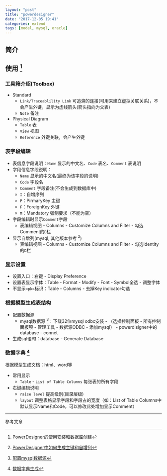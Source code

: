 ```yaml
---
layout: "post"
title: "powerdesigner"
date: "2017-12-05 19:41"
categories: extend
tags: [model, mysql, oracle]
---
```


## 简介

## 使用 [^3]

### 工具箱介绍(Toolbox)

- Standard
    - `Link/Traceablility Link` 可追溯的连接(可用来建立虚拟关联关系)，不会产生外键，显示为虚线箭头(箭头指向为父表)
    - `Note` 备注
- Physical Diagram
    - `Table` 表
    - `View` 视图
    - `Reference` 外键关联，会产生外键

### 表字段编辑

- 表信息字段说明：`Name` 显示的中文名、`Code` 表名、`Comment` 表说明
- 字段信息字段说明：
    - `Name` 显示的中文名(最终为该字段的说明)
    - `Code` 字段名
    - `Comment` 字段备注(不会生成到数据库中)
    - `I`：自增序列
    - `P`：PirmaryKey 主键
    - `F`：ForeignKey 外键
    - `M`：Mandatory 强制要求（不能为空）
- 字段编辑时显示`Comment`字段
    - 表编辑视图 - Columns - Customize Columns and Filter - 勾选Comment的`D`栏
- 显示自增列(mysql, 其他版本参考 [^4]) 
    - 表编辑视图 - Columns - Customize Columns and Filter - 勾选Identity的`D`栏

### 显示设置

- 设置入口：右键 - Display Preference
- 设置表显示字体：Table - Format - Modify - Font - Symbol全选 - 调整字体
- 不显示`<pk>`标识：Table - Columns - 去掉Key indicator勾选

### 根据模型生成表结构

- 配置数据源
    - mysql数据源 [^2]：下载32位mysql odbc安装 - （选择控制面板 - 所有控制面板项 - 管理工具 - 数据源ODBC - 添加mysql） - powerdisigner中的database - connet
- 生成sql语句：database - Generate Database

### 数据字典 [^1]

根据模型生成文档：html、word等

- 常用显示
    - `Table` - `List of Table Columns` 每张表的所有字段
- 右键编辑说明
    - `raise level` 提高级别(目录层级)
    - `layout` 调整表格显示字段和字段占的宽度（如：List of Table Columns中默认显示Name和Code，可以修改此处增加显示Comment）




---

参考文章

[^1]: [数据字典生成](http://blog.csdn.net/nw_ningwang/article/details/77586602)
[^2]: [配置mysql数据源](http://blog.csdn.net/winy_lm/article/details/70598378)
[^3]: [PowerDesigner的使用安装和数据库创建](http://www.cnblogs.com/huangcong/archive/2010/06/14/1757957.html)
[^4]: [PowerDesigner中如何生成主键和自增列](https://www.cnblogs.com/ShaYeBlog/p/4067884.html)


